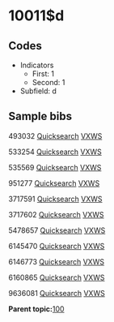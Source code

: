 # 10011$d

## Codes

-   Indicators
    -   First: 1
    -   Second: 1
-   Subfield: d

## Sample bibs

493032 [Quicksearch](https://search.library.yale.edu/catalog/493032) [VXWS](http://prodorbis.library.yale.edu:7014/vxws/GetHoldingsService?bibId=493032)

533254 [Quicksearch](https://search.library.yale.edu/catalog/533254) [VXWS](http://prodorbis.library.yale.edu:7014/vxws/GetHoldingsService?bibId=533254)

535569 [Quicksearch](https://search.library.yale.edu/catalog/535569) [VXWS](http://prodorbis.library.yale.edu:7014/vxws/GetHoldingsService?bibId=535569)

951277 [Quicksearch](https://search.library.yale.edu/catalog/951277) [VXWS](http://prodorbis.library.yale.edu:7014/vxws/GetHoldingsService?bibId=951277)

3717591 [Quicksearch](https://search.library.yale.edu/catalog/3717591) [VXWS](http://prodorbis.library.yale.edu:7014/vxws/GetHoldingsService?bibId=3717591)

3717602 [Quicksearch](https://search.library.yale.edu/catalog/3717602) [VXWS](http://prodorbis.library.yale.edu:7014/vxws/GetHoldingsService?bibId=3717602)

5478657 [Quicksearch](https://search.library.yale.edu/catalog/5478657) [VXWS](http://prodorbis.library.yale.edu:7014/vxws/GetHoldingsService?bibId=5478657)

6145470 [Quicksearch](https://search.library.yale.edu/catalog/6145470) [VXWS](http://prodorbis.library.yale.edu:7014/vxws/GetHoldingsService?bibId=6145470)

6146773 [Quicksearch](https://search.library.yale.edu/catalog/6146773) [VXWS](http://prodorbis.library.yale.edu:7014/vxws/GetHoldingsService?bibId=6146773)

6160865 [Quicksearch](https://search.library.yale.edu/catalog/6160865) [VXWS](http://prodorbis.library.yale.edu:7014/vxws/GetHoldingsService?bibId=6160865)

9636081 [Quicksearch](https://search.library.yale.edu/catalog/9636081) [VXWS](http://prodorbis.library.yale.edu:7014/vxws/GetHoldingsService?bibId=9636081)

**Parent topic:**[100](../../tags/100/100.md)

